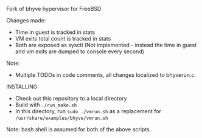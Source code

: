 Fork of bhyve hypervisor for FreeBSD

Changes made:
 - Time in guest is tracked in stats
 - VM exits total count is tracked in stats
 - Both are exposed as sysctl
  (Not implemented - instead the time in guest
  and vm exits are dumped to console every second)

Note:
 - Multiple TODOs in code comments, all changes localized to bhyverun.c.

INSTALLING:
 - Check out this repository to a local directory
 - Build with `./run_make.sh`
 - In this directory, run `sudo ./vmrun.sh` as a replacement for
        `/usr/share/examples/bhyve/vmrun.sh`

 Note: bash shell is assumed for both of the above scripts.
